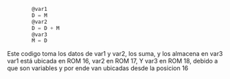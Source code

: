 ```asm
        @var1
        D = M
        @var2
        D = D + M
        @var3
        M = D
```

Este codigo toma los datos de var1 y var2, los suma, y los almacena en var3
var1 está ubicada en ROM 16, var2 en ROM 17, Y var3 en ROM 18, debido a que son variables y por ende van ubicadas desde la posicion 16